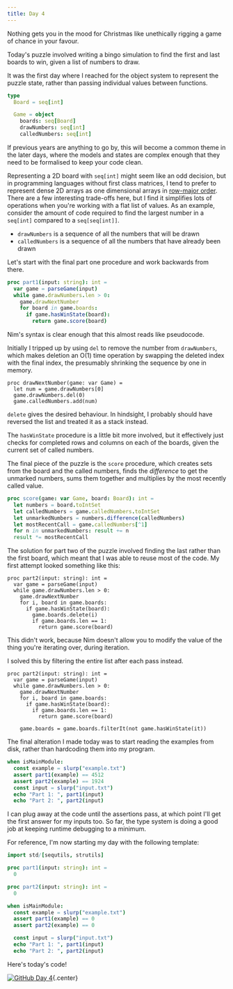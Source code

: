 ```yaml
---
title: Day 4
---
```


Nothing gets you in the mood for Christmas like unethically rigging a game of chance in your favour.

Today's puzzle involved writing a bingo simulation to find the first and last boards to win, given a list of numbers to draw.

It was the first day where I reached for the object system to represent the puzzle state, rather than passing individual values between functions.

```nim
type
  Board = seq[int]

  Game = object
    boards: seq[Board]
    drawNumbers: seq[int]
    calledNumbers: seq[int]
```

If previous years are anything to go by, this will become a common theme in the later days, where the models and states are complex enough that they need to be formalised to keep your code clean.

Representing a 2D board with `seq[int]` might seem like an odd decision, but in programming languages without first class matrices, I tend to prefer to represent dense 2D arrays as one dimensional arrays in [row-major order](https://en.wikipedia.org/wiki/Row-_and_column-major_order). There are a few interesting trade-offs here, but I find it simplifies lots of operations when you're working with a flat list of values. As an example, consider the amount of code required to find the largest number in a `seq[int]` compared to a `seq[seq[int]]`.

- `drawNumbers` is a sequence of all the numbers that will be drawn
- `calledNumbers` is a sequence of all the numbers that have already been drawn

Let's start with the final part one procedure and work backwards from there.

```nim
proc part1(input: string): int =
  var game = parseGame(input)
  while game.drawNumbers.len > 0:
    game.drawNextNumber
    for board in game.boards:
      if game.hasWinState(board):
        return game.score(board)
```

Nim's syntax is clear enough that this almost reads like pseudocode.

Initially I tripped up by using `del` to remove the number from `drawNumbers`, which makes deletion an O(1) time operation by swapping the deleted index with the final index, the presumably shrinking the sequence by one in memory.

```nim/2
proc drawNextNumber(game: var Game) =
  let num = game.drawNumbers[0]
  game.drawNumbers.del(0)
  game.calledNumbers.add(num)
```

`delete` gives the desired behaviour. In hindsight, I probably should have reversed the list and treated it as a stack instead.

The `hasWinState` procedure is a little bit more involved, but it effectively just checks for completed rows and columns on each of the boards, given the current set of called numbers.

The final piece of the puzzle is the `score` procedure, which creates sets from the board and the called numbers, finds the _difference_ to get the unmarked numbers, sums them together and multiplies by the most recently called value.

```nim
proc score(game: var Game, board: Board): int =
  let numbers = board.toIntSet
  let calledNumbers = game.calledNumbers.toIntSet
  let unmarkedNumbers = numbers.difference(calledNumbers)
  let mostRecentCall = game.calledNumbers[^1]
  for n in unmarkedNumbers: result += n
  result *= mostRecentCall
```

The solution for part two of the puzzle involved finding the last rather than the first board, which meant that I was able to reuse most of the code. My first attempt looked something like this:

```nim/6
proc part2(input: string): int =
  var game = parseGame(input)
  while game.drawNumbers.len > 0:
    game.drawNextNumber
    for i, board in game.boards:
      if game.hasWinState(board):
        game.boards.delete(i)
        if game.boards.len == 1:
          return game.score(board)
```

This didn't work, because Nim doesn't allow you to modify the value of the thing you're iterating over, during iteration.

I solved this by filtering the entire list after each pass instead.

```nim/9
proc part2(input: string): int =
  var game = parseGame(input)
  while game.drawNumbers.len > 0:
    game.drawNextNumber
    for i, board in game.boards:
      if game.hasWinState(board):
        if game.boards.len == 1:
          return game.score(board)

    game.boards = game.boards.filterIt(not game.hasWinState(it))
```

The final alteration I made today was to start reading the examples from disk, rather than hardcoding them into my program.

```nim
when isMainModule:
  const example = slurp("example.txt")
  assert part1(example) == 4512
  assert part2(example) == 1924
  const input = slurp("input.txt")
  echo "Part 1: ", part1(input)
  echo "Part 2: ", part2(input)
```

I can plug away at the code until the assertions pass, at which point I'll get the first answer for my inputs too. So far, the type system is doing a good job at keeping runtime debugging to a minimum.

For reference, I'm now starting my day with the following template:

```nim
import std/[sequtils, strutils]

proc part1(input: string): int =
  0

proc part2(input: string): int =
  0

when isMainModule:
  const example = slurp("example.txt")
  assert part1(example) == 0
  assert part2(example) == 0

  const input = slurp("input.txt")
  echo "Part 1: ", part1(input)
  echo "Part 2: ", part2(input)
```

Here's today's code!

[![GitHub](/icons/github.svg) Day 4](https://github.com/danprince/advent-of-code/blob/master/2021/day-04/main.nim){.center}
